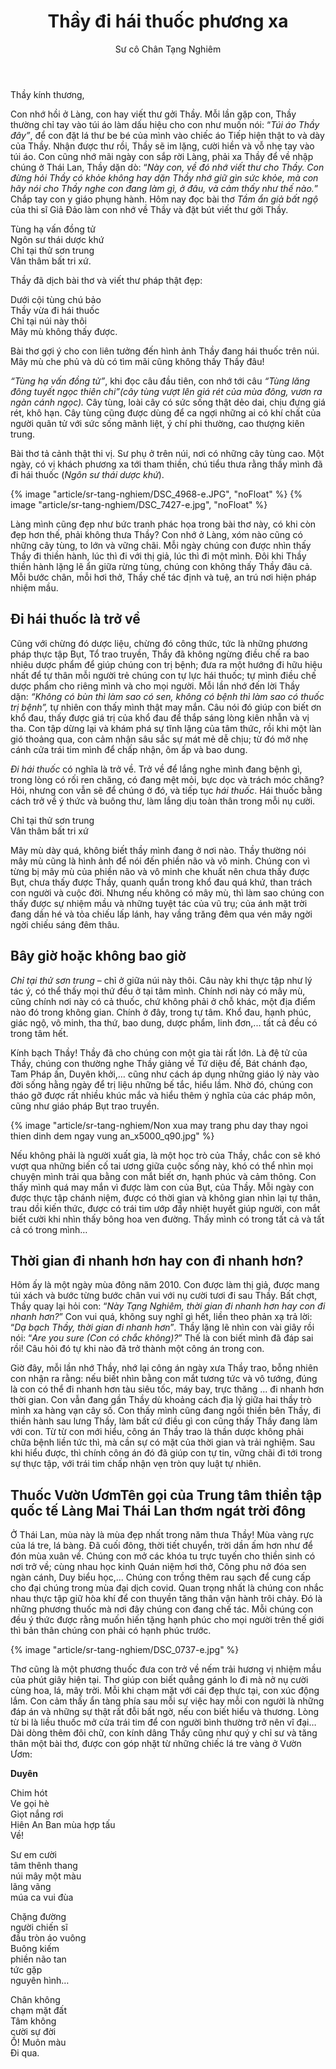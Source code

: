 ﻿---
title: Thầy đi hái thuốc phương xa
author: Sư cô Chân Tạng Nghiêm
---

Thầy kính thương,

Con nhớ hồi ở Làng, con hay viết thư gởi Thầy. Mỗi lần gặp con, Thầy thường chỉ tay vào túi áo làm dấu hiệu cho con như muốn nói: “*Túi áo Thầy đây”*, để con đặt lá thư be bé của mình vào chiếc áo Tiếp hiện thật to và dày của Thầy. Nhận được thư rồi, Thầy sẽ im lặng, cười hiền và vỗ nhẹ tay vào túi áo. Con cũng nhớ mãi ngày con sắp rời Làng, phải xa Thầy để về nhập chúng ở Thái Lan, Thầy dặn dò: “*Này con, về đó nhớ viết thư cho Thầy. Con đừng hỏi Thầy có khỏe không hay dặn Thầy nhớ giữ gìn sức khỏe, mà con hãy nói cho Thầy nghe con đang làm gì, ở đâu, và cảm thấy như thế nào.*” Chắp tay con y giáo phụng hành. Hôm nay đọc bài thơ *Tầm ẩn giả bất ngộ* của thi sĩ Giả Đảo làm con nhớ về Thầy và đặt bút viết thư gởi Thầy.

<div class="verse"><p>Tùng hạ vấn đồng tử<br/>
Ngôn sư thái dược khứ<br/>
Chỉ tại thử sơn trung<br/>
Vân thâm bất tri xứ.</p></div>

<p class="noIndent">Thầy đã dịch bài thơ và viết thư pháp thật đẹp:</p>

<div class="verse"><p>Dưới cội tùng chú bảo<br/>
Thầy vừa đi hái thuốc<br/>
Chỉ tại núi này thôi<br/>
Mây mù không thấy được.</p></div>

Bài thơ gợi ý cho con liên tưởng đến hình ảnh Thầy đang hái thuốc trên núi. Mây mù che phủ và dù có tìm mãi cũng không thấy Thầy đâu!

*“Tùng hạ vấn đồng tử”*, khi đọc câu đầu tiên, con nhớ tới câu *“Tùng lăng đông tuyết ngọc thiên chi”(cây tùng vượt lên giá rét của mùa đông, vươn ra ngàn cánh ngọc).* Cây tùng, loài cây có sức sống thật dẻo dai, chịu đựng giá rét, khô hạn. Cây tùng cũng được dùng để ca ngợi những ai có khí chất của người quân tử với sức sống mãnh liệt, ý chí phi thường, cao thượng kiên trung.

Bài thơ tả cảnh thật thi vị. Sư phụ ở trên núi, nơi có những cây tùng cao. Một ngày, có vị khách phương xa tới tham thiền, chú tiểu thưa rằng thầy mình đã đi hái thuốc (*Ngôn sư thái dược khứ*).

{% image "article/sr-tang-nghiem/DSC_4968-e.JPG", "noFloat" %}
{% image "article/sr-tang-nghiem/DSC_7427-e.jpg", "noFloat" %}

Làng mình cũng đẹp như bức tranh phác họa trong bài thơ này, có khi còn đẹp hơn thế, phải không thưa Thầy? Con nhớ ở Làng, xóm nào cũng có những cây tùng, to lớn và vững chãi. Mỗi ngày chúng con được nhìn thấy Thầy đi thiền hành, lúc thì đi với thị giả, lúc thì đi một mình. Đôi khi Thầy thiền hành lặng lẽ ẩn giữa rừng tùng, chúng con không thấy Thầy đâu cả. Mỗi bước chân, mỗi hơi thở, Thầy chế tác định và tuệ, an trú nơi hiện pháp nhiệm mầu.

## Đi hái thuốc là trở về

Cũng với chừng đó dược liệu, chừng đó công thức, tức là những phương pháp thực tập Bụt, Tổ trao truyền, Thầy đã không ngừng điều chế ra bao nhiêu dược phẩm để giúp chúng con trị bệnh; đưa ra một hướng đi hữu hiệu nhất để tự thân mỗi người trẻ chúng con tự lực hái thuốc; tự mình điều chế dược phẩm cho riêng mình và cho mọi người. Mỗi lần nhớ đến lời Thầy dặn: *“Không có bùn thì làm sao có sen, không có bệnh thì làm sao có thuốc trị bệnh”,* tự nhiên con thấy mình thật may mắn. Câu nói đó giúp con biết ơn khổ đau, thấy được giá trị của khổ đau để thắp sáng lòng kiên nhẫn và vị tha. Con tập dừng lại và khám phá sự tĩnh lặng của tâm thức, rồi khi một làn gió thoảng qua, con cảm nhận sâu sắc sự mát mẻ dễ chịu; từ đó mở nhẹ cánh cửa trái tim mình để chấp nhận, ôm ấp và bao dung.

*Đi hái thuốc* có nghĩa là trở về. Trở về để lắng nghe mình đang bệnh gì, trong lòng có rối ren chăng, có đang mệt mỏi, bực dọc và trách móc chăng? Hỏi, nhưng con vẫn sẽ để chúng ở đó, và tiếp tục *hái thuốc*. Hái thuốc bằng cách trở về ý thức và buông thư, làm lắng dịu toàn thân trong mỗi nụ cười.

<div class="verse"><p>Chỉ tại thử sơn trung<br/>
Vân thâm bất tri xứ</p></div>

Mây mù dày quá, không biết thầy mình đang ở nơi nào. Thầy thường nói mây mù cũng là hình ảnh để nói đến phiền não và vô minh. Chúng con vì từng bị mây mù của phiền não và vô minh che khuất nên chưa thấy được Bụt, chưa thấy được Thầy, quanh quẩn trong khổ đau quá khứ, than trách con người và cuộc đời. Nhưng nếu không có mây mù, thì làm sao chúng con thấy được sự nhiệm mầu và những tuyệt tác của vũ trụ; của ánh mặt trời đang dần hé và tỏa chiếu lấp lánh, hay vầng trăng đêm qua vén mây ngời ngời chiếu sáng đêm thâu. 

## Bây giờ hoặc không bao giờ

*Chỉ tại thử sơn trung* – chỉ ở giữa núi này thôi. Câu này khi thực tập như lý tác ý, có thể thấy mọi thứ đều ở tại tâm mình. Chính nơi này có mây mù, cũng chính nơi này có cả thuốc, chứ không phải ở chỗ khác, một địa điểm nào đó trong không gian. Chính ở đây, trong tự tâm. Khổ đau, hạnh phúc, giác ngộ, vô minh, tha thứ, bao dung, dược phẩm, linh đơn,... tất cả đều có trong tâm hết.

Kính bạch Thầy! Thầy đã cho chúng con một gia tài rất lớn. Là đệ tử của Thầy, chúng con thường nghe Thầy giảng về Tứ diệu đế, Bát chánh đạo, Tam Pháp ấn, Duyên khởi,… cũng như cách áp dụng những giáo lý này vào đời sống hằng ngày để trị liệu những bế tắc, hiểu lầm. Nhờ đó, chúng con tháo gỡ được rất nhiều khúc mắc và hiểu thêm ý nghĩa của các pháp môn, cũng như giáo pháp Bụt trao truyền.

{% image "article/sr-tang-nghiem/Non xua may trang phu day thay ngoi thien dinh dem ngay vung an_x5000_q90.jpg" %}

Nếu không phải là người xuất gia, là một học trò của Thầy, chắc con sẽ khó vượt qua những biến cố tai ương giữa cuộc sống này, khó có thể nhìn mọi chuyện mình trải qua bằng con mắt biết ơn, hạnh phúc và cảm thông. Con thấy mình quá may mắn vì được làm con của Bụt, của Thầy. Mỗi ngày con được thực tập chánh niệm, được có thời gian và không gian nhìn lại tự thân, trau dồi kiến thức, được có trái tim ướp đầy nhiệt huyết giúp người, con mắt biết cười khi nhìn thấy bông hoa ven đường. Thấy mình có trong tất cả và tất cả có trong mình…

## Thời gian đi nhanh hơn hay con đi nhanh hơn?

Hôm ấy là một ngày mùa đông năm 2010. Con được làm thị giả, được mang túi xách và bước từng bước chân vui với nụ cười tươi đi sau Thầy. Bất chợt, Thầy quay lại hỏi con: “*Này Tạng Nghiêm, thời gian đi nhanh hơn hay con đi nhanh hơn?*” Con vui quá, không suy nghĩ gì hết, liền theo phản xạ trả lời: “*Dạ bạch Thầy, thời gian đi nhanh hơn*”*.* Thầy lặng lẽ nhìn con vài giây rồi nói: “*Are you sure (Con có chắc không)?*” Thế là con biết mình đã đáp sai rồi! Câu hỏi đó tự khi nào đã trở thành một công án trong con.

Giờ đây, mỗi lần nhớ Thầy, nhớ lại công án ngày xưa Thầy trao, bỗng nhiên con nhận ra rằng: nếu biết nhìn bằng con mắt tương tức và vô tướng, đúng là con có thể đi nhanh hơn tàu siêu tốc, máy bay, trực thăng ... đi nhanh hơn thời gian. Con vẫn đang gần Thầy dù khoảng cách địa lý giữa hai thầy trò mình xa hàng vạn cây số. Con thấy mình cũng đang ngồi thiền bên Thầy, đi thiền hành sau lưng Thầy, làm bất cứ điều gì con cũng thấy Thầy đang làm với con. Từ từ con mới hiểu, công án Thầy trao là thần dược không phải chữa bệnh liền tức thì, mà cần sự có mặt của thời gian và trải nghiệm. Sau khi hiểu được, thì chính công án đó đã giúp con tự tin, vững chãi đi tới trong sự thực tập, với trái tim chấp nhận vẹn tròn quy luật tự nhiên.

## Thuốc Vườn Ươm<span class="note">Tên gọi của Trung tâm thiền tập quốc tế Làng Mai Thái Lan</span> thơm ngát trời đông

Ở Thái Lan, mùa này là mùa đẹp nhất trong năm thưa Thầy! Mùa vàng rực của lá tre, lá bàng. Đã cuối đông, thời tiết chuyển, trời dần ấm hơn như để đón mùa xuân về. Chúng con mở các khóa tu trực tuyến cho thiền sinh có nơi trở về; cùng nhau học kinh Quán niệm hơi thở, Công phu nở đóa sen ngàn cánh, Duy biểu học,... Chúng con trồng thêm rau sạch để cung cấp cho đại chúng trong mùa đại dịch covid. Quan trọng nhất là chúng con nhắc nhau thực tập giữ hòa khí để con thuyền tăng thân vận hành trôi chảy. Đó là những phương thuốc mà nơi đây chúng con đang chế tác. Mỗi chúng con đều ý thức được rằng muốn hiến tặng hạnh phúc cho mọi người trên thế giới thì bản thân chúng con phải có hạnh phúc trước.

{% image "article/sr-tang-nghiem/DSC_0737-e.jpg" %}

Thơ cũng là một phương thuốc đưa con trở về nếm trải hương vị nhiệm mầu của phút giây hiện tại. Thơ giúp con biết quẳng gánh lo đi mà nở nụ cười cùng hoa, lá, mây trời. Mỗi khi chạm mặt với cái đẹp thực tại, con xúc động lắm. Con cảm thấy ẩn tàng phía sau mỗi sự việc hay mỗi con người là những đáp án và những sự thật rất đỗi bất ngờ, nếu con biết hiểu và thương. Lòng từ bi là liều thuốc mở cửa trái tim để con người bình thường trở nên vĩ đại… Dài dòng thêm đôi chữ, con kính dâng Thầy cũng như quý y chỉ sư và tăng thân một bài thơ, được con góp nhặt từ những chiếc lá tre vàng ở Vườn Ươm:

<div class="verse" id="poem-duyen"><p><b>Duyên</b><br/>

<p>Chim hót<br/>
Ve gọi hè<br/>
Giọt nắng rơi<br/>
Hiên An Ban mùa hợp tấu<br/>
Về!</p>

<p>Sư em cười<br/>
tâm thênh thang<br/>
núi mây một màu<br/>
lãng vãng<br/>
múa ca vui đùa</p>

<p>Chặng đường<br/>
người chiến sĩ<br/>
đầu tròn áo vuông<br/>
Buông kiếm<br/>
phiền não tan<br/>
tức gặp<br/>
nguyên hình…</p>

<p>Chân không<br/>
chạm mặt đất<br/>
Tâm không<br/>
cười sự đời<br/>
Ồ! Muôn màu<br/>
Đi qua.</p></div>
